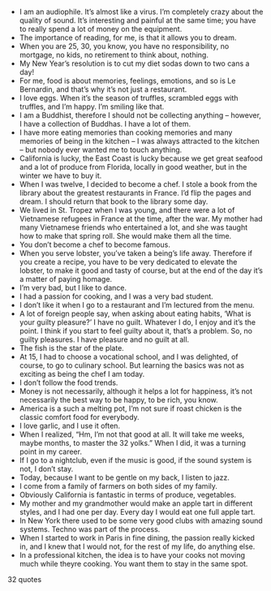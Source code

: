  - I am an audiophile. It’s almost like a virus. I’m completely crazy about the quality of sound. It’s interesting and painful at the same time; you have to really spend a lot of money on the equipment.
 - The importance of reading, for me, is that it allows you to dream.
 - When you are 25, 30, you know, you have no responsibility, no mortgage, no kids, no retirement to think about, nothing.
 - My New Year’s resolution is to cut my diet sodas down to two cans a day!
 - For me, food is about memories, feelings, emotions, and so is Le Bernardin, and that’s why it’s not just a restaurant.
 - I love eggs. When it’s the season of truffles, scrambled eggs with truffles, and I’m happy. I’m smiling like that.
 - I am a Buddhist, therefore I should not be collecting anything – however, I have a collection of Buddhas. I have a lot of them.
 - I have more eating memories than cooking memories and many memories of being in the kitchen – I was always attracted to the kitchen – but nobody ever wanted me to touch anything.
 - California is lucky, the East Coast is lucky because we get great seafood and a lot of produce from Florida, locally in good weather, but in the winter we have to buy it.
 - When I was twelve, I decided to become a chef. I stole a book from the library about the greatest restaurants in France. I’d flip the pages and dream. I should return that book to the library some day.
 - We lived in St. Tropez when I was young, and there were a lot of Vietnamese refugees in France at the time, after the war. My mother had many Vietnamese friends who entertained a lot, and she was taught how to make that spring roll. She would make them all the time.
 - You don’t become a chef to become famous.
 - When you serve lobster, you’ve taken a being’s life away. Therefore if you create a recipe, you have to be very dedicated to elevate the lobster, to make it good and tasty of course, but at the end of the day it’s a matter of paying homage.
 - I’m very bad, but I like to dance.
 - I had a passion for cooking, and I was a very bad student.
 - I don’t like it when I go to a restaurant and I’m lectured from the menu.
 - A lot of foreign people say, when asking about eating habits, ‘What is your guilty pleasure?’ I have no guilt. Whatever I do, I enjoy and it’s the point. I think if you start to feel guilty about it, that’s a problem. So, no guilty pleasures. I have pleasure and no guilt at all.
 - The fish is the star of the plate.
 - At 15, I had to choose a vocational school, and I was delighted, of course, to go to culinary school. But learning the basics was not as exciting as being the chef I am today.
 - I don’t follow the food trends.
 - Money is not necessarily, although it helps a lot for happiness, it’s not necessarily the best way to be happy, to be rich, you know.
 - America is a such a melting pot, I’m not sure if roast chicken is the classic comfort food for everybody.
 - I love garlic, and I use it often.
 - When I realized, “Hm, I’m not that good at all. It will take me weeks, maybe months, to master the 32 yolks.” When I did, it was a turning point in my career.
 - If I go to a nightclub, even if the music is good, if the sound system is not, I don’t stay.
 - Today, because I want to be gentle on my back, I listen to jazz.
 - I come from a family of farmers on both sides of my family.
 - Obviously California is fantastic in terms of produce, vegetables.
 - My mother and my grandmother would make an apple tart in different styles, and I had one per day. Every day I would eat one full apple tart.
 - In New York there used to be some very good clubs with amazing sound systems. Techno was part of the process.
 - When I started to work in Paris in fine dining, the passion really kicked in, and I knew that I would not, for the rest of my life, do anything else.
 - In a professional kitchen, the idea is to have your cooks not moving much while theyre cooking. You want them to stay in the same spot.

32 quotes